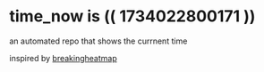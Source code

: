 # time_now is (( 1734022800171 ))

an automated repo that shows the currnent time

inspired by [breakingheatmap](https://github.com/breakingheatmap/breakingheatmap)